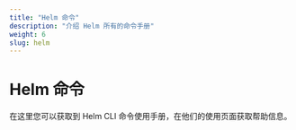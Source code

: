 ```yaml
---
title: "Helm 命令"
description: "介绍 Helm 所有的命令手册"
weight: 6
slug: helm
---
```


# Helm 命令

在这里您可以获取到 Helm CLI 命令使用手册，在他们的使用页面获取帮助信息。
